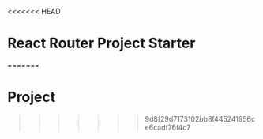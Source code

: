<<<<<<< HEAD
# React Router Project Starter
=======
# Project
>>>>>>> 9d8f29d7173102bb8f445241956ce6cadf76f4c7
